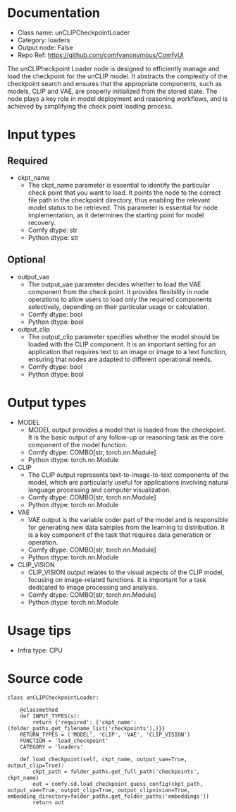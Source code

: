 # Documentation
- Class name: unCLIPCheckpointLoader
- Category: loaders
- Output node: False
- Repo Ref: https://github.com/comfyanonymous/ComfyUI

The unCLIPheckpoint Loader node is designed to efficiently manage and load the checkpoint for the unCLIP model. It abstracts the complexity of the checkpoint search and ensures that the appropriate components, such as models, CLIP and VAE, are properly initialized from the stored state. The node plays a key role in model deployment and reasoning workflows, and is achieved by simplifying the check point loading process.

# Input types
## Required
- ckpt_name
    - The ckpt_name parameter is essential to identify the particular check point that you want to load. It points the node to the correct file path in the checkpoint directory, thus enabling the relevant model status to be retrieved. This parameter is essential for node implementation, as it determines the starting point for model recovery.
    - Comfy dtype: str
    - Python dtype: str
## Optional
- output_vae
    - The output_vae parameter decides whether to load the VAE component from the check point. It provides flexibility in node operations to allow users to load only the required components selectively, depending on their particular usage or calculation.
    - Comfy dtype: bool
    - Python dtype: bool
- output_clip
    - The output_clip parameter specifies whether the model should be loaded with the CLIP component. It is an important setting for an application that requires text to an image or image to a text function, ensuring that nodes are adapted to different operational needs.
    - Comfy dtype: bool
    - Python dtype: bool

# Output types
- MODEL
    - MODEL output provides a model that is loaded from the checkpoint. It is the basic output of any follow-up or reasoning task as the core component of the model function.
    - Comfy dtype: COMBO[str, torch.nn.Module]
    - Python dtype: torch.nn.Module
- CLIP
    - The CLIP output represents text-to-image-to-text components of the model, which are particularly useful for applications involving natural language processing and computer visualization.
    - Comfy dtype: COMBO[str, torch.nn.Module]
    - Python dtype: torch.nn.Module
- VAE
    - VAE output is the variable coder part of the model and is responsible for generating new data samples from the learning to distribution. It is a key component of the task that requires data generation or operation.
    - Comfy dtype: COMBO[str, torch.nn.Module]
    - Python dtype: torch.nn.Module
- CLIP_VISION
    - CLIP_VISION output relates to the visual aspects of the CLIP model, focusing on image-related functions. It is important for a task dedicated to image processing and analysis.
    - Comfy dtype: COMBO[str, torch.nn.Module]
    - Python dtype: torch.nn.Module

# Usage tips
- Infra type: CPU

# Source code
```
class unCLIPCheckpointLoader:

    @classmethod
    def INPUT_TYPES(s):
        return {'required': {'ckpt_name': (folder_paths.get_filename_list('checkpoints'),)}}
    RETURN_TYPES = ('MODEL', 'CLIP', 'VAE', 'CLIP_VISION')
    FUNCTION = 'load_checkpoint'
    CATEGORY = 'loaders'

    def load_checkpoint(self, ckpt_name, output_vae=True, output_clip=True):
        ckpt_path = folder_paths.get_full_path('checkpoints', ckpt_name)
        out = comfy.sd.load_checkpoint_guess_config(ckpt_path, output_vae=True, output_clip=True, output_clipvision=True, embedding_directory=folder_paths.get_folder_paths('embeddings'))
        return out
```
